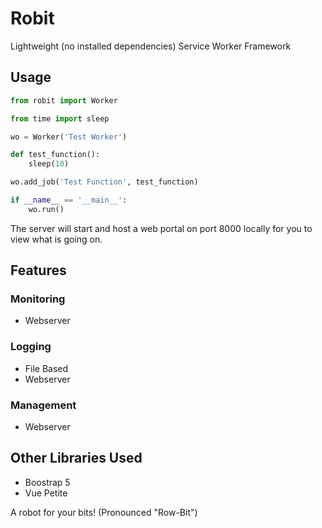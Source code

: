 # Robit

Lightweight (no installed dependencies) Service Worker Framework

## Usage

```python
from robit import Worker

from time import sleep

wo = Worker('Test Worker')

def test_function():
    sleep(10)

wo.add_job('Test Function', test_function)

if __name__ == '__main__':
    wo.run()
```

The server will start and host a web portal on port 8000 locally for you to view what is going on.

## Features

### Monitoring

- Webserver

### Logging

- File Based
- Webserver

### Management

- Webserver

## Other Libraries Used

- Boostrap 5
- Vue Petite

A robot for your bits! (Pronounced "Row-Bit")

